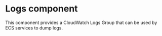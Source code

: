 # Logs component

This component provides a CloudWatch Logs Group that can be used by ECS services to dump logs.
